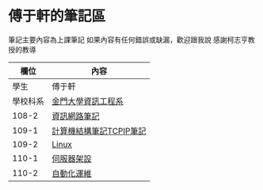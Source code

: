 # 傅于軒的筆記區

筆記主要內容為上課筆記
如果內容有任何錯誤或缺漏，歡迎跟我說
感謝柯志亨教授的教導

欄位 | 內容
-----|--------
學生 |  傅于軒
學校科系 | [金門大學資訊工程系](https://www.nqu.edu.tw/educsie/index.php)
108-2 | [資訊網路筆記](https://github.com/FUYUHSUAN/note/tree/master/108-2%E8%B3%87%E8%A8%8A%E7%B6%B2%E8%B7%AF)
109-1 | [計算機結構筆記](https://github.com/FUYUHSUAN/note/tree/master/109-1%20%E8%A8%88%E7%AE%97%E6%A9%9F%E7%B5%90%E6%A7%8B/Nand%20to%20Tetris)[TCPIP筆記](https://github.com/FUYUHSUAN/note/tree/master/109-1TCPIP)
109-2 | [Linux](https://github.com/FUYUHSUAN/note/tree/master/109-2Linux)
110-1 | [伺服器架設](https://github.com/FUYUHSUAN/note/tree/master/110-%E4%BC%BA%E6%9C%8D%E5%99%A8%E6%9E%B6%E8%A8%AD)
110-2 | [自動化運維](https://github.com/FUYUHSUAN/note/tree/master/110-2%E8%87%AA%E5%8B%95%E5%8C%96%E9%81%8B%E7%B6%AD)
